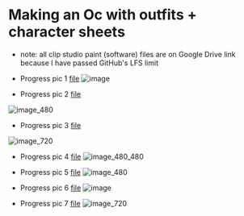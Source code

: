 # Making an Oc with outfits + character sheets
- note: all clip studio paint (software) files are on Google Drive link because I have passed GitHub's LFS limit
- Progress pic 1 [file](https://drive.google.com/file/d/1sCzuZhJfHzOlbiw4lISmkVSWWoqVYGiV/view?usp=sharing)
![image](https://github.com/user-attachments/assets/70c24812-ad72-4e5b-a505-6ffba9e5f538)

- Progress pic 2 [file](https://drive.google.com/file/d/1mw2E-ARAw6xM1bofbMwjecrmZrx1CBLY/view?usp=sharing)

![image_480](https://github.com/user-attachments/assets/da949ded-12f3-40f8-91d7-4131ee3e3048)

- Progress pic 3 [file](https://drive.google.com/file/d/1yWNvDpzR4HLRQ84rVWSYAs3k6kDSDaKf/view?usp=sharing)

![image_720](https://github.com/user-attachments/assets/ed7e2bd7-58e9-4799-b2e1-810edf48615e)

- Progress pic 4 [file](https://drive.google.com/file/d/1Ry7L_VfVq7NZXs8XfBALqB5Krw5bEkoJ/view?usp=sharing)
![image_480_480](https://github.com/user-attachments/assets/dfe6b270-dbf6-4c3c-9701-0f60be3ab457)

- Progress pic 5 [file](https://drive.google.com/file/d/1Nh_RqFXuu6OtZZ9xtoZUNGiBsHUuucMK/view?usp=sharing)
![image_480](https://github.com/user-attachments/assets/654c3552-5b9e-4d57-9192-3cec23acb27e)

- Progress pic 6 [file](https://drive.google.com/file/d/1PbSIQYsJbaan-bmleX9wuzr_5ZybHV4W/view?usp=sharing)
![image](https://github.com/user-attachments/assets/f612a259-db60-4749-9005-da45dea6fc42)

- Progress pic 7 [file](https://drive.google.com/file/d/1Cx4Y2XMZTewXM5jLuM19M-O7pUJDfQ9V/view?usp=sharing) 
![image_720](https://github.com/user-attachments/assets/86d945ea-a277-4832-ac9c-4f19baf52c77)
